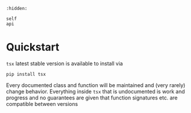 ```{toctree}
:hidden:

self
api
```

# Quickstart
`tsx` latest stable version is available to install via

```
pip install tsx
```

Every documented class and function will be maintained and (very rarely) change behavior. Everything inside `tsx` that is undocumented is work and progress and no guarantees are given that function signatures etc. are compatible between versions
